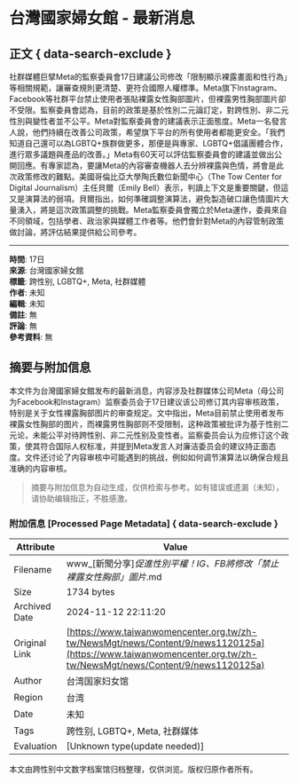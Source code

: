 # 台灣國家婦女館 - 最新消息

## 正文 { data-search-exclude }


社群媒體巨擘Meta的監察委員會17日建議公司修改「限制顯示裸露畫面和性行為」等相關規範，讓審查規則更清楚、更符合國際人權標準。Meta旗下Instagram、Facebook等社群平台禁止使用者張貼裸露女性胸部圖片，但裸露男性胸部圖片卻不受限。監察委員會認為，目前的政策是基於性別二元論訂定，對跨性別、非二元性別與變性者並不公平。Meta對監察委員會的建議表示正面態度。Meta一名發言人說，他們持續在改善公司政策，希望旗下平台的所有使用者都能更安全。「我們知道自己還可以為LGBTQ+族群做更多，那便是與專家、LGBTQ+倡議團體合作，進行眾多議題與產品的改善。」Meta有60天可以評估監察委員會的建議並做出公開回應。有專家認為，要讓Meta的內容審查機器人去分辨裸露與色情，將會是此次政策修改的難點。美國哥倫比亞大學陶氏數位新聞中心（The Tow Center for Digital Journalism）主任貝爾（Emily Bell）表示，判讀上下文是重要關鍵，但這又是演算法的弱項。貝爾指出，如何準確調整演算法，避免製造破口讓色情圖片大量湧入，將是這次政策調整的挑戰。Meta監察委員會獨立於Meta運作，委員來自不同領域，包括學者、政治家與媒體工作者等。他們會針對Meta的內容管制政策做討論，將評估結果提供給公司參考。

---

**時間**: 17日  
**來源**: 台灣國家婦女館  
**標籤**: 跨性别, LGBTQ+, Meta, 社群媒體  
**作者**: 未知  
**編輯**: 未知  
**備註**: 無  
**評論**: 無  
**參考資料**: 無  
<!-- tcd_original_link https://www.taiwanwomencenter.org.tw/zh-tw/NewsMgt/news/Content/9/news1120125a -->
## 摘要与附加信息

<!-- tcd_abstract -->
本文件为台灣國家婦女館发布的最新消息，内容涉及社群媒体公司Meta（母公司为Facebook和Instagram）监察委员会于17日建议该公司修订其内容审核政策，特别是关于女性裸露胸部图片的审查规定。文中指出，Meta目前禁止使用者发布裸露女性胸部的图片，而裸露男性胸部则不受限制，这种政策被批评为基于性别二元论，未能公平对待跨性别、非二元性别及变性者。监察委员会认为应修订这个政策，使其符合国际人权标准，并提到Meta发言人对廉洁委员会的建议持正面态度。文件还讨论了内容审核中可能遇到的挑战，例如如何调节演算法以确保合规且准确的内容审核。
<!-- tcd_abstract_end -->

> 摘要与附加信息为自动生成，仅供检索与参考。如有错误或遗漏（未知），请协助编辑指正，不胜感激。

### 附加信息 [Processed Page Metadata] { data-search-exclude }

| Attribute       | Value                                  |
|-----------------|----------------------------------------|
| Filename        | www_[新聞分享]_促進性別平權！IG、FB將修改「禁止裸露女性胸部」圖片_.md                             |
| Size            | 1734 bytes                           |
| Archived Date   | 2024-11-12 22:11:20                             |
| Original Link   | [https://www.taiwanwomencenter.org.tw/zh-tw/NewsMgt/news/Content/9/news1120125a](https://www.taiwanwomencenter.org.tw/zh-tw/NewsMgt/news/Content/9/news1120125a)                       |
| Author          | 台湾国家妇女馆                               |
| Region          | 台湾                               |
| Date            | 未知                                 |
| Tags            | 跨性别, LGBTQ+, Meta, 社群媒体                                 |
| Evaluation            | [Unknown type(update needed)]                                 |
<!-- tcd_table_end -->

本文由跨性别中文数字档案馆归档整理，仅供浏览。版权归原作者所有。
